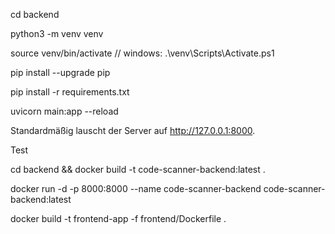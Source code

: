 cd backend

python3 -m venv venv

source venv/bin/activate     // windows: .\\venv\\Scripts\\Activate.ps1

pip install --upgrade pip

pip install -r requirements.txt

uvicorn main:app --reload

Standardmäßig lauscht der Server auf http://127.0.0.1:8000.

Test




cd backend && docker build -t code-scanner-backend:latest .

docker run -d -p 8000:8000 --name code-scanner-backend code-scanner-backend:latest





docker build -t frontend-app -f frontend/Dockerfile .